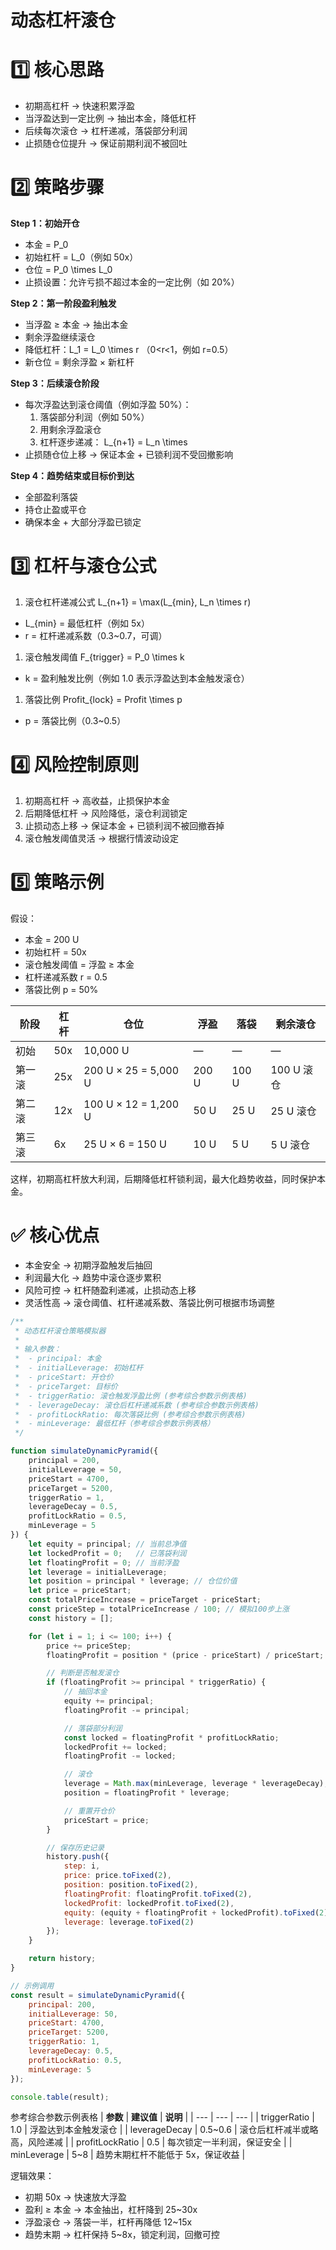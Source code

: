 # 动态杠杆滚仓

# **1️⃣ 核心思路**

- 初期高杠杆 → 快速积累浮盈
- 当浮盈达到一定比例 → 抽出本金，降低杠杆
- 后续每次滚仓 → 杠杆递减，落袋部分利润
- 止损随仓位提升 → 保证前期利润不被回吐

# **2️⃣ 策略步骤**

**Step 1：初始开仓**

- 本金 = P_0
- 初始杠杆 = L_0（例如 50x）
- 仓位 = P_0 \times L_0
- 止损设置：允许亏损不超过本金的一定比例（如 20%）

**Step 2：第一阶段盈利触发**

- 当浮盈 ≥ 本金 → 抽出本金
- 剩余浮盈继续滚仓
- 降低杠杆：L_1 = L_0 \times r （0<r<1，例如 r=0.5）
- 新仓位 = 剩余浮盈 × 新杠杆

**Step 3：后续滚仓阶段**

- 每次浮盈达到滚仓阈值（例如浮盈 50%）：
    1. 落袋部分利润（例如 50%）
    2. 用剩余浮盈滚仓
    3. 杠杆逐步递减：
    L_{n+1} = L_n \times 
- 止损随仓位上移 → 保证本金 + 已锁利润不受回撤影响

**Step 4：趋势结束或目标价到达**

- 全部盈利落袋
- 持仓止盈或平仓
- 确保本金 + 大部分浮盈已锁定

# **3️⃣ 杠杆与滚仓公式**

1. 滚仓杠杆递减公式
L_{n+1} = \max(L_{min}, L_n \times r)
- L_{min} = 最低杠杆（例如 5x）
- r = 杠杆递减系数（0.3~0.7，可调）
1. 滚仓触发阈值
F_{trigger} = P_0 \times k
- k = 盈利触发比例（例如 1.0 表示浮盈达到本金触发滚仓）
1. 落袋比例
Profit_{lock} = Profit \times p
- p = 落袋比例（0.3~0.5）

# **4️⃣ 风险控制原则**

1. 初期高杠杆 → 高收益，止损保护本金
2. 后期降低杠杆 → 风险降低，滚仓利润锁定
3. 止损动态上移 → 保证本金 + 已锁利润不被回撤吞掉
4. 滚仓触发阈值灵活 → 根据行情波动设定

# **5️⃣ 策略示例**

假设：

- 本金 = 200 U
- 初始杠杆 = 50x
- 滚仓触发阈值 = 浮盈 ≥ 本金
- 杠杆递减系数 r = 0.5
- 落袋比例 p = 50%

| **阶段** | **杠杆** | **仓位** | **浮盈** | **落袋** | **剩余滚仓** |
| --- | --- | --- | --- | --- | --- |
| 初始 | 50x | 10,000 U | — | — | — |
| 第一滚 | 25x | 200 U × 25 = 5,000 U | 200 U | 100 U | 100 U 滚仓 |
| 第二滚 | 12x | 100 U × 12 = 1,200 U | 50 U | 25 U | 25 U 滚仓 |
| 第三滚 | 6x | 25 U × 6 = 150 U | 10 U | 5 U | 5 U 滚仓 |

这样，初期高杠杆放大利润，后期降低杠杆锁利润，最大化趋势收益，同时保护本金。

# **✅ 核心优点**

- 本金安全 → 初期浮盈触发后抽回
- 利润最大化 → 趋势中滚仓逐步累积
- 风险可控 → 杠杆随盈利递减，止损动态上移
- 灵活性高 → 滚仓阈值、杠杆递减系数、落袋比例可根据市场调整


```jsx
/**
 * 动态杠杆滚仓策略模拟器
 * 
 * 输入参数：
 *  - principal: 本金
 *  - initialLeverage: 初始杠杆
 *  - priceStart: 开仓价
 *  - priceTarget: 目标价
 *  - triggerRatio: 滚仓触发浮盈比例 (参考综合参数示例表格)
 *  - leverageDecay: 滚仓后杠杆递减系数 (参考综合参数示例表格)
 *  - profitLockRatio: 每次落袋比例 (参考综合参数示例表格)
 *  - minLeverage: 最低杠杆（参考综合参数示例表格）
 */

function simulateDynamicPyramid({
    principal = 200,
    initialLeverage = 50,
    priceStart = 4700,
    priceTarget = 5200,
    triggerRatio = 1,
    leverageDecay = 0.5,
    profitLockRatio = 0.5,
    minLeverage = 5
}) {
    let equity = principal; // 当前总净值
    let lockedProfit = 0;   // 已落袋利润
    let floatingProfit = 0; // 当前浮盈
    let leverage = initialLeverage;
    let position = principal * leverage; // 仓位价值
    let price = priceStart;
    const totalPriceIncrease = priceTarget - priceStart;
    const priceStep = totalPriceIncrease / 100; // 模拟100步上涨
    const history = [];

    for (let i = 1; i <= 100; i++) {
        price += priceStep;
        floatingProfit = position * (price - priceStart) / priceStart;

        // 判断是否触发滚仓
        if (floatingProfit >= principal * triggerRatio) {
            // 抽回本金
            equity += principal; 
            floatingProfit -= principal;

            // 落袋部分利润
            const locked = floatingProfit * profitLockRatio;
            lockedProfit += locked;
            floatingProfit -= locked;

            // 滚仓
            leverage = Math.max(minLeverage, leverage * leverageDecay);
            position = floatingProfit * leverage;

            // 重置开仓价
            priceStart = price;
        }

        // 保存历史记录
        history.push({
            step: i,
            price: price.toFixed(2),
            position: position.toFixed(2),
            floatingProfit: floatingProfit.toFixed(2),
            lockedProfit: lockedProfit.toFixed(2),
            equity: (equity + floatingProfit + lockedProfit).toFixed(2),
            leverage: leverage.toFixed(2)
        });
    }

    return history;
}

// 示例调用
const result = simulateDynamicPyramid({
    principal: 200,
    initialLeverage: 50,
    priceStart: 4700,
    priceTarget: 5200,
    triggerRatio: 1,
    leverageDecay: 0.5,
    profitLockRatio: 0.5,
    minLeverage: 5
});

console.table(result);
```

参考综合参数示例表格
| **参数** | **建议值** | **说明** |
| --- | --- | --- |
| triggerRatio | 1.0 | 浮盈达到本金触发滚仓 |
| leverageDecay | 0.5~0.6 | 滚仓后杠杆减半或略高，风险递减 |
| profitLockRatio | 0.5 | 每次锁定一半利润，保证安全 |
| minLeverage | 5~8 | 趋势末期杠杆不能低于 5x，保证收益 |

逻辑效果：

- 初期 50x → 快速放大浮盈
- 盈利 ≥ 本金 → 本金抽出，杠杆降到 25~30x
- 浮盈滚仓 → 落袋一半，杠杆再降低 12~15x
- 趋势末期 → 杠杆保持 5~8x，锁定利润，回撤可控